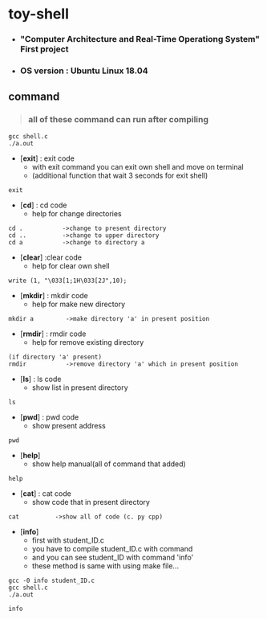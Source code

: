 # toy-shell
+ ### "Computer Architecture and Real-Time Operationg System" First project
+ ### OS version : Ubuntu Linux 18.04

## command

> ### all of these command can run after compiling



```
gcc shell.c
./a.out
```


+ [**exit**] : exit code
	+ with exit command you can exit own shell and move on terminal
	+ (additional function that wait 3 seconds for exit shell)
```
exit
```
+ [**cd**] : cd code
	+ help for change directories
```
cd .           ->change to present directory
cd ..          ->change to upper directory
cd a           ->change to directory a 
```
+ [**clear**] :clear code
	+ help for clear own shell
```
write (1, "\033[1;1H\033[2J",10);
```
+ [**mkdir**] : mkdir code
	+ help for make new directory
```
mkdir a         ->make directory 'a' in present position
```
+ [**rmdir**] : rmdir code
	+ help for remove existing directory
```
(if directory 'a' present)
rmdir           ->remove directory 'a' which in present position
```
+ [**ls**] : ls code
	+ show list in present directory
```
ls
```
+ [**pwd**] : pwd code
	+ show present address
```
pwd
```
+ [**help**]
	+ show help manual(all of command that added)
```
help
```
+ [**cat**] : cat code
	+ show code that in present directory
```
cat          ->show all of code (c. py cpp)
```
+ [**info**]
	+ first with student_ID.c
	+ you have to compile student_ID.c with command
	+ and you can see student_ID with command 'info'
	+ these method is same with using  make file...
```
gcc -0 info student_ID.c
gcc shell.c
./a.out
```

```
info
```

